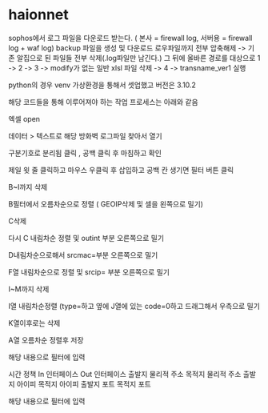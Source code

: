 # haionnet
sophos에서 로그 파일을 다운로드 받는다. ( 본사 = firewall log, 서버용 = firewall log + waf log)
backup 파일을 생성 및 다운로드
로우파일까지 전부 압축해제 -> 기존 알집으로 된 파일들 전부 삭제(.log파일만 남긴다.)
그 뒤에 올바른 경로를 대상으로 1 -> 2 -> 3 -> modify가 없는 일반 xlsl 파일 삭제 -> 4 -> transname_ver1 실행

python의 경우 venv 가상환경을 통해서 셋업했고 버전은 3.10.2

해당 코드들을 통해 이루어져야 하는 작업 프로세스는 아래와 같음

엑셀 open

데이터 > 텍스트로 해당 방화벽 로그파일 찾아서 열기

구분기호로 분리됨 클릭 , 공백 클릭 후 마침하고 확인

제일 윗 줄 클릭하고 마우스 우클릭 후 삽입하고 공백 칸 생기면 필터 버튼 클릭

B~I까지 삭제

B필터에서 오름차순으로 정렬 ( GEOIP삭제 및 셀을 왼쪽으로 밀기)

C삭제

다시 C 내림차순 정렬 및 outint 부분 오른쪽으로 밀기

D내림차순으로해서 srcmac=부분 오른쪽으로 밀기

F열 내림차순으로 정렬 및 srcip= 부분 오른쪽으로 밀기

I~M까지 삭제

I열 내림차순정렬 (type=하고 옆에 J열에 있는 code=0하고 드래그해서 우측으로 밀기

K열이후로는 삭제

A열 오름차순 정렬후 저장

해당 내용으로 필터에 입력

시간		정책		In 인터페이스		Out 인터페이스	출발지 물리적 주소			목적지 물리적 주소	출발지 아이피			목적지 아이피			출발지 포트	목적지 포트

해당 내용으로 필터에 입력
